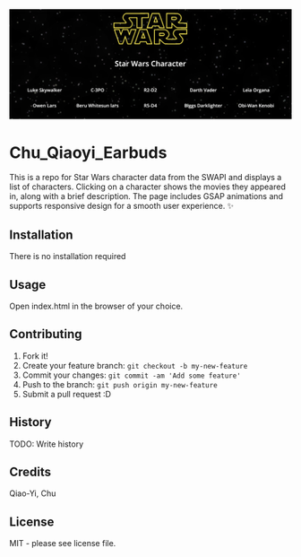 <img src="./images/home.png" alt="Star Wars Homepage" width="600">

# Chu_Qiaoyi_Earbuds
This is a repo for Star Wars character data from the SWAPI and displays a list of characters. Clicking on a character shows the movies they appeared in, along with a brief description. The page includes GSAP animations and supports responsive design for a smooth user experience. ✨


## Installation
There is no installation required

## Usage
Open index.html in the browser of your choice.

## Contributing
1. Fork it!
2. Create your feature branch: `git checkout -b my-new-feature`
3. Commit your changes: `git commit -am 'Add some feature'`
4. Push to the branch: `git push origin my-new-feature`
5. Submit a pull request :D

## History
TODO: Write history

## Credits
Qiao-Yi, Chu

## License
MIT - please see license file.